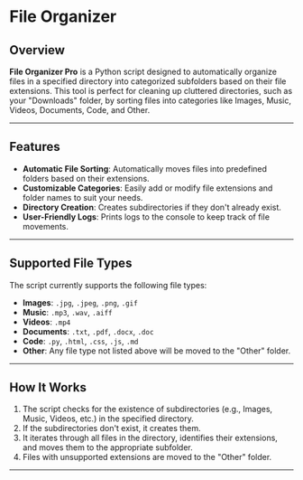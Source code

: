 # File Organizer 

## Overview
**File Organizer Pro** is a Python script designed to automatically organize files in a specified directory into categorized subfolders based on their file extensions. This tool is perfect for cleaning up cluttered directories, such as your "Downloads" folder, by sorting files into categories like Images, Music, Videos, Documents, Code, and Other.

---

## Features
- **Automatic File Sorting**: Automatically moves files into predefined folders based on their extensions.
- **Customizable Categories**: Easily add or modify file extensions and folder names to suit your needs.
- **Directory Creation**: Creates subdirectories if they don't already exist.
- **User-Friendly Logs**: Prints logs to the console to keep track of file movements.

---

## Supported File Types
The script currently supports the following file types:
- **Images**: `.jpg`, `.jpeg`, `.png`, `.gif`
- **Music**: `.mp3`, `.wav`, `.aiff`
- **Videos**: `.mp4`
- **Documents**: `.txt`, `.pdf`, `.docx`, `.doc`
- **Code**: `.py`, `.html`, `.css`, `.js`, `.md`
- **Other**: Any file type not listed above will be moved to the "Other" folder.
---
## How It Works
1. The script checks for the existence of subdirectories (e.g., Images, Music, Videos, etc.) in the specified directory.
2. If the subdirectories don't exist, it creates them.
3. It iterates through all files in the directory, identifies their extensions, and moves them to the appropriate subfolder.
4. Files with unsupported extensions are moved to the "Other" folder.

---
